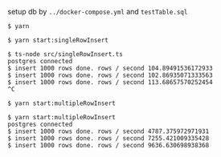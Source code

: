 setup db by `../docker-compose.yml` and `testTable.sql`

`$ yarn`

`$ yarn start:singleRowInsert`

```
$ ts-node src/singleRowInsert.ts
postgres connected
$ insert 1000 rows done. rows / second 104.89491536172933
$ insert 1000 rows done. rows / second 102.86935071333563
$ insert 1000 rows done. rows / second 113.68657570252454
^C
```

`$ yarn start:multipleRowInsert`

```
$ yarn start:multipleRowInsert
postgres connected
$ insert 1000 rows done. rows / second 4787.375972971931
$ insert 1000 rows done. rows / second 7255.421009335428
$ insert 1000 rows done. rows / second 9636.630698938368
```
